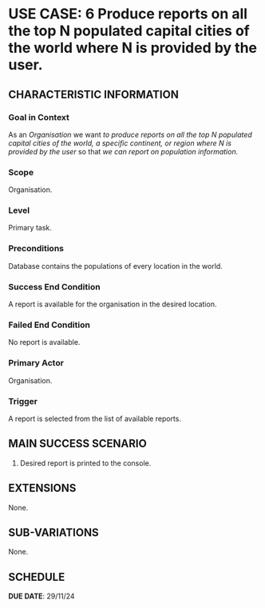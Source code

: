 # USE CASE: 6 Produce reports on all the top N populated capital cities of the world where N is provided by the user.

## CHARACTERISTIC INFORMATION

### Goal in Context

As an *Organisation* we want *to produce reports on all the top N populated capital cities of the world, a specific continent, or region where N is provided by the user* so that *we can report on population information.*

### Scope

Organisation.

### Level

Primary task.

### Preconditions

Database contains the populations of every location in the world.

### Success End Condition

A report is available for the organisation in the desired location.

### Failed End Condition

No report is available.

### Primary Actor

Organisation.

### Trigger

A report is selected from the list of available reports.

## MAIN SUCCESS SCENARIO

1. Desired report is printed to the console.

## EXTENSIONS

None.

## SUB-VARIATIONS

None.

## SCHEDULE

**DUE DATE**: 29/11/24